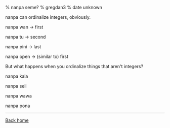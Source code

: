 % nanpa seme?
% gregdan3
% date unknown

nanpa can ordinalize integers, obviously.

nanpa wan -> first

nanpa tu -> second

nanpa pini -> last

nanpa open -> (similar to) first

But what happens when you ordinalize things that aren't integers?

nanpa kala

nanpa seli

nanpa wawa

nanpa pona

---

[Back home](/toki-pona/)
